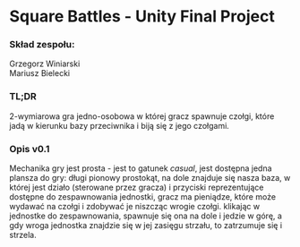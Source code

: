 # Square Battles - Unity Final Project

### Skład zespołu:
Grzegorz Winiarski  
Mariusz Bielecki

### TL;DR
2-wymiarowa gra jedno-osobowa w której gracz spawnuje czołgi, które jadą w kierunku bazy przeciwnika i biją się z jego czołgami. 

### Opis v0.1
Mechanika gry jest prosta - jest to gatunek *casual*, jest dostępna jedna plansza do gry: długi pionowy prostokąt, 
na dole znajduje się nasza baza, w której jest działo (sterowane przez gracza) i przyciski reprezentujące dostępne do zespawnowania jednostki,
gracz ma pieniądze, które może wydawać na czołgi i zdobywać je niszcząc wrogie czołgi. klikając w jednostke do zespawnowania, spawnuje się ona na dole
i jedzie w górę, a gdy wroga jednostka znajdzie się w jej zasięgu strzału, to zatrzumuje się i strzela.
